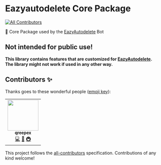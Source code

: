 # Eazyautodelete Core Package
<!-- ALL-CONTRIBUTORS-BADGE:START - Do not remove or modify this section -->
[![All Contributors](https://img.shields.io/badge/all_contributors-1-orange.svg?style=flat-square)](#contributors-)
<!-- ALL-CONTRIBUTORS-BADGE:END -->
🧰 Core Package used by the [EazyAutodelete](https://eazyautodelete.xyz/?utm_source=github&utm_medium=core) Bot

## Not intended for public use!
**This library contains features that are customized for [EazyAutodelete](https://eazyautodelete.xyz/?utm_source=github&utm_medium=core).**
**The library might not work if used in any other way.**

## Contributors ✨

Thanks goes to these wonderful people ([emoji key](https://allcontributors.org/docs/en/emoji-key)):

<!-- ALL-CONTRIBUTORS-LIST:START - Do not remove or modify this section -->
<!-- prettier-ignore-start -->
<!-- markdownlint-disable -->
<table>
  <tr>
    <td align="center"><a href="https://qreepex.xyz"><img src="https://avatars.githubusercontent.com/u/65496825?v=4?s=100" width="100px;" alt=""/><br /><sub><b>qreepex</b></sub></a><br /><a href="https://github.com/EazyAutodelete/eazyautodelete-core/commits?author=qreepex" title="Code">💻</a> <a href="#data-qreepex" title="Data">🔣</a> <a href="#infra-qreepex" title="Infrastructure (Hosting, Build-Tools, etc)">🚇</a></td>
  </tr>
</table>

<!-- markdownlint-restore -->
<!-- prettier-ignore-end -->

<!-- ALL-CONTRIBUTORS-LIST:END -->

This project follows the [all-contributors](https://github.com/all-contributors/all-contributors) specification. Contributions of any kind welcome!